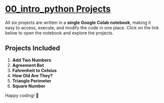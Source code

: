 # **[00_intro_python Projects](https://colab.research.google.com/drive/13HoZQsMROxKkld88sPPwYioDIkpHiv-R?usp=drive_link)**

All six projects are written in a **single Google Colab notebook**, making it easy to access, execute, and modify the code in one place. Click on the link below to open the notebook and explore the projects. 

## **Projects Included**
1. **Add Two Numbers** 
2. **Agreement Bot** 
3. **Fahrenheit to Celsius** 
4. **How Old Are They?**
5. **Triangle Perimeter** 
6. **Square Number** 
  
Happy coding! 🚀
